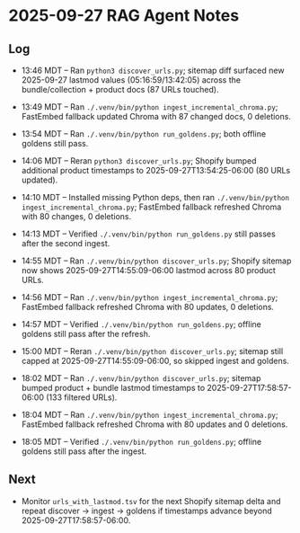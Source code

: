 # 2025-09-27 RAG Agent Notes

## Log
- 13:46 MDT – Ran `python3 discover_urls.py`; sitemap diff surfaced new 2025-09-27 lastmod values (05:16:59/13:42:05) across the bundle/collection + product docs (87 URLs touched).
- 13:49 MDT – Ran `./.venv/bin/python ingest_incremental_chroma.py`; FastEmbed fallback updated Chroma with 87 changed docs, 0 deletions.
- 13:54 MDT – Ran `./.venv/bin/python run_goldens.py`; both offline goldens still pass.
- 14:06 MDT – Reran `python3 discover_urls.py`; Shopify bumped additional product timestamps to 2025-09-27T13:54:25-06:00 (80 URLs updated).
- 14:10 MDT – Installed missing Python deps, then ran `./.venv/bin/python ingest_incremental_chroma.py`; FastEmbed fallback refreshed Chroma with 80 changes, 0 deletions.
- 14:13 MDT – Verified `./.venv/bin/python run_goldens.py` still passes after the second ingest.
- 14:55 MDT – Ran `./.venv/bin/python discover_urls.py`; Shopify sitemap now shows 2025-09-27T14:55:09-06:00 lastmod across 80 product URLs.
- 14:56 MDT – Ran `./.venv/bin/python ingest_incremental_chroma.py`; FastEmbed fallback refreshed Chroma with 80 updates, 0 deletions.
- 14:57 MDT – Verified `./.venv/bin/python run_goldens.py`; offline goldens still pass after the refresh.
- 15:00 MDT – Reran `./.venv/bin/python discover_urls.py`; sitemap still capped at 2025-09-27T14:55:09-06:00, so skipped ingest and goldens.

- 18:02 MDT – Ran `./.venv/bin/python discover_urls.py`; sitemap bumped product + bundle lastmod timestamps to 2025-09-27T17:58:57-06:00 (133 filtered URLs).
- 18:04 MDT – Ran `./.venv/bin/python ingest_incremental_chroma.py`; FastEmbed fallback refreshed Chroma with 80 updates and 0 deletions.
- 18:05 MDT – Verified `./.venv/bin/python run_goldens.py`; offline goldens still pass after the ingest.

## Next
- Monitor `urls_with_lastmod.tsv` for the next Shopify sitemap delta and repeat discover → ingest → goldens if timestamps advance beyond 2025-09-27T17:58:57-06:00.
